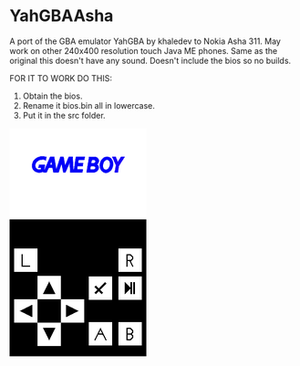 # YahGBAAsha
A port of the GBA emulator YahGBA by khaledev to Nokia Asha 311.
May work on other 240x400 resolution touch Java ME phones.
Same as the original this doesn't have any sound.
Doesn't include the bios so no builds.

FOR IT TO WORK DO THIS:
1. Obtain the bios.
2. Rename it bios.bin all in lowercase.
3. Put it in the src folder.

![Screenshot](screenshot.png)